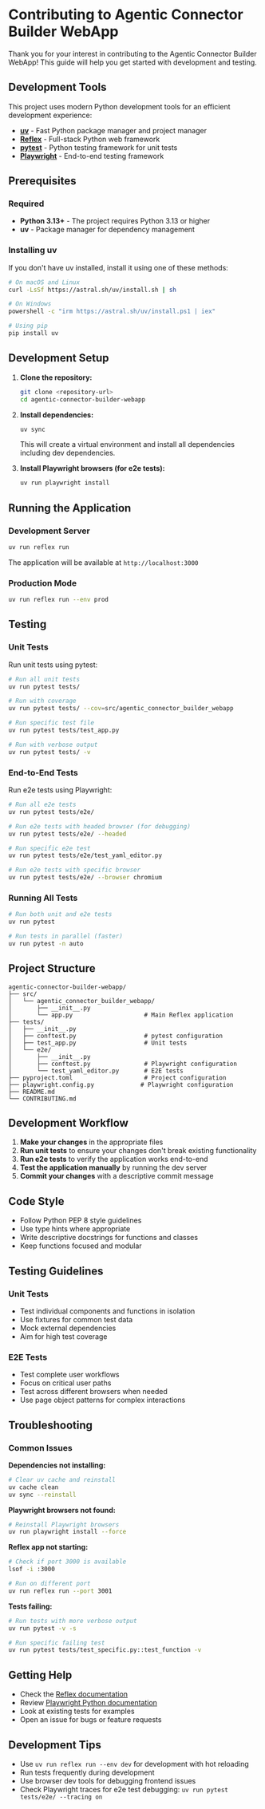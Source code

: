 # Contributing to Agentic Connector Builder WebApp

Thank you for your interest in contributing to the Agentic Connector Builder WebApp! This guide will help you get started with development and testing.

## Development Tools

This project uses modern Python development tools for an efficient development experience:

- **[uv](https://docs.astral.sh/uv/)** - Fast Python package manager and project manager
- **[Reflex](https://reflex.dev/)** - Full-stack Python web framework
- **[pytest](https://pytest.org/)** - Python testing framework for unit tests
- **[Playwright](https://playwright.dev/python/)** - End-to-end testing framework

## Prerequisites

### Required
- **Python 3.13+** - The project requires Python 3.13 or higher
- **uv** - Package manager for dependency management

### Installing uv

If you don't have uv installed, install it using one of these methods:

```bash
# On macOS and Linux
curl -LsSf https://astral.sh/uv/install.sh | sh

# On Windows
powershell -c "irm https://astral.sh/uv/install.ps1 | iex"

# Using pip
pip install uv
```

## Development Setup

1. **Clone the repository:**
   ```bash
   git clone <repository-url>
   cd agentic-connector-builder-webapp
   ```

2. **Install dependencies:**
   ```bash
   uv sync
   ```
   This will create a virtual environment and install all dependencies including dev dependencies.

3. **Install Playwright browsers (for e2e tests):**
   ```bash
   uv run playwright install
   ```

## Running the Application

### Development Server
```bash
uv run reflex run
```
The application will be available at `http://localhost:3000`

### Production Mode
```bash
uv run reflex run --env prod
```

## Testing

### Unit Tests
Run unit tests using pytest:
```bash
# Run all unit tests
uv run pytest tests/

# Run with coverage
uv run pytest tests/ --cov=src/agentic_connector_builder_webapp

# Run specific test file
uv run pytest tests/test_app.py

# Run with verbose output
uv run pytest tests/ -v
```

### End-to-End Tests
Run e2e tests using Playwright:
```bash
# Run all e2e tests
uv run pytest tests/e2e/

# Run e2e tests with headed browser (for debugging)
uv run pytest tests/e2e/ --headed

# Run specific e2e test
uv run pytest tests/e2e/test_yaml_editor.py

# Run e2e tests with specific browser
uv run pytest tests/e2e/ --browser chromium
```

### Running All Tests
```bash
# Run both unit and e2e tests
uv run pytest

# Run tests in parallel (faster)
uv run pytest -n auto
```

## Project Structure

```
agentic-connector-builder-webapp/
├── src/
│   └── agentic_connector_builder_webapp/
│       ├── __init__.py
│       └── app.py                    # Main Reflex application
├── tests/
│   ├── __init__.py
│   ├── conftest.py                   # pytest configuration
│   ├── test_app.py                   # Unit tests
│   └── e2e/
│       ├── __init__.py
│       ├── conftest.py               # Playwright configuration
│       └── test_yaml_editor.py       # E2E tests
├── pyproject.toml                    # Project configuration
├── playwright.config.py             # Playwright configuration
├── README.md
└── CONTRIBUTING.md
```

## Development Workflow

1. **Make your changes** in the appropriate files
2. **Run unit tests** to ensure your changes don't break existing functionality
3. **Run e2e tests** to verify the application works end-to-end
4. **Test the application manually** by running the dev server
5. **Commit your changes** with a descriptive commit message

## Code Style

- Follow Python PEP 8 style guidelines
- Use type hints where appropriate
- Write descriptive docstrings for functions and classes
- Keep functions focused and modular

## Testing Guidelines

### Unit Tests
- Test individual components and functions in isolation
- Use fixtures for common test data
- Mock external dependencies
- Aim for high test coverage

### E2E Tests
- Test complete user workflows
- Focus on critical user paths
- Test across different browsers when needed
- Use page object patterns for complex interactions

## Troubleshooting

### Common Issues

**Dependencies not installing:**
```bash
# Clear uv cache and reinstall
uv cache clean
uv sync --reinstall
```

**Playwright browsers not found:**
```bash
# Reinstall Playwright browsers
uv run playwright install --force
```

**Reflex app not starting:**
```bash
# Check if port 3000 is available
lsof -i :3000

# Run on different port
uv run reflex run --port 3001
```

**Tests failing:**
```bash
# Run tests with more verbose output
uv run pytest -v -s

# Run specific failing test
uv run pytest tests/test_specific.py::test_function -v
```

## Getting Help

- Check the [Reflex documentation](https://reflex.dev/docs/)
- Review [Playwright Python documentation](https://playwright.dev/python/)
- Look at existing tests for examples
- Open an issue for bugs or feature requests

## Development Tips

- Use `uv run reflex run --env dev` for development with hot reloading
- Run tests frequently during development
- Use browser dev tools for debugging frontend issues
- Check Playwright traces for e2e test debugging: `uv run pytest tests/e2e/ --tracing on`

